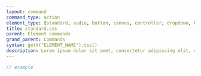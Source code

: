 ```yaml
---
layout: command
command_type: action
element_type: [standard, audio, button, canvas, controller, dropdown, html, image, mediarecorder, scale, text, textinput, tooltip, video, voicerecorder, youtube]
title: standard.css
parent: Element commands
grand_parent: Commands
syntax: getX("ELEMENT_NAME").css()
description: Lorem ipsum dolor sit amet, consectetur adipiscing elit, sed do eiusmod tempor incididunt ut labore et dolore magna aliqua. Ut enim ad minim veniam, quis nostrud exercitation ullamco laboris nisi ut aliquip ex ea commodo consequat.
---
```


```javascript
// example
```